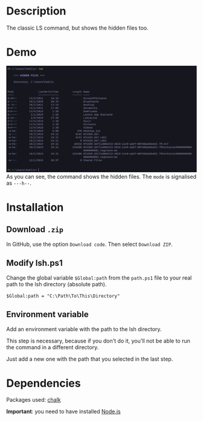 # Description
The classic LS command, but shows the hidden files too.

# Demo
![demo](./img/Demo.PNG)
As you can see, the command shows the hidden files. The `mode` is signalised as `---h--`.

# Installation

## Download `.zip`
In GitHub, use the option `Download code`. Then select `Download ZIP`.

## Modify lsh.ps1
Change the global variable `$Global:path` from the `path.ps1` file to your real path to the lsh directory (absolute path).
```
$Global:path = "C:\Path\To\This\Directory"
```
## Environment variable
Add an environment variable with the path to the lsh directory.

This step is necessary, because if you don't do it, you'll not be able to run the command in a different directory.

Just add a new one with the path that you selected in the last step.

# Dependencies
Packages used: [chalk](https://www.npmjs.com/package/chalk)

**Important**: you need to have installed [Node.js](https://nodejs.org/en/)